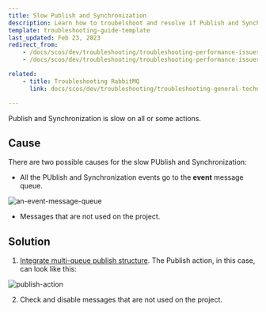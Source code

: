 ```yaml
---
title: Slow Publish and Synchronization
description: Learn how to troubelshoot and resolve if Publish and Synchronization is slow on all or some actions for your Spryker projects.
template: troubleshooting-guide-template
last_updated: Feb 23, 2023
redirect_from:
    - /docs/scos/dev/troubleshooting/troubleshooting-performance-issues/slow-p-and-s.html
    - /docs/scos/dev/troubleshooting/troubleshooting-performance-issues/slow-publish-and-synchronization.html

related:
    - title: Troubleshooting RabbitMQ
      link: docs/scos/dev/troubleshooting/troubleshooting-general-technical-issues/troubleshooting-rabbitmq/troubleshooting-rabbitmq.html

---
```


Publish and Synchronization is slow on all or some actions.

## Cause

There are two possible causes for the slow PUblish and Synchronization:

* All the PUblish and Synchronization events go to the **event** message queue.

![an-event-message-queue](https://spryker.s3.eu-central-1.amazonaws.com/docs/scos/dev/troubleshooting/troubleshooting-performance-issues/slow-p-and-s/an-event-message-queue.png)

* Messages that are not used on the project.

## Solution

1. [Integrate multi-queue publish structure](/docs/dg/dev/integrate-and-configure/integrate-multi-queue-publish-structure.html).
The Publish action, in this case, can look like this:

![publish-action](https://spryker.s3.eu-central-1.amazonaws.com/docs/scos/dev/troubleshooting/troubleshooting-performance-issues/slow-p-and-s/publish-action.png)

2. Check and disable messages that are not used on the project.
